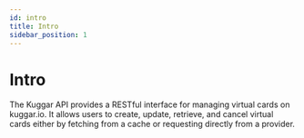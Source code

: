 ```yaml
---
id: intro
title: Intro
sidebar_position: 1
---
```


# Intro

The Kuggar API provides a RESTful interface for managing virtual cards on kuggar.io. It allows users to create, update, retrieve, and cancel virtual cards either by fetching from a cache or requesting directly from a provider.


